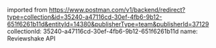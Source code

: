 imported from https://www.postman.com/v1/backend/redirect?type=collection&id=35240-a47116cd-30ef-4fb6-9b12-651f6261b11d&entityId=14380&publisherType=team&publisherId=37129
collectionId: 35240-a47116cd-30ef-4fb6-9b12-651f6261b11d
name: Reviewshake API
